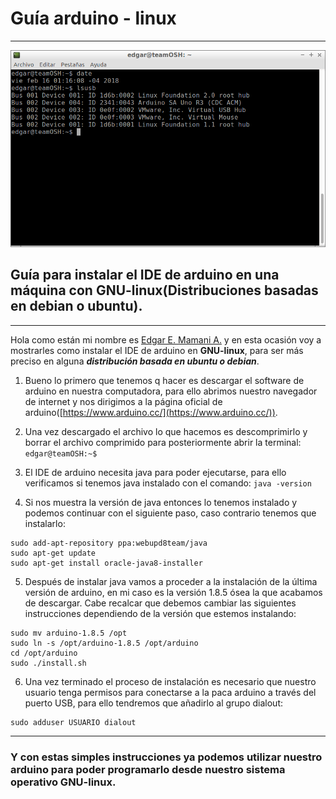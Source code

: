 # **Guía arduino - linux**
***
![Captura de pantalla de Edgar](/portada.png)

## Guía para instalar el IDE de arduino en una máquina con GNU-linux(Distribuciones basadas en debian o ubuntu).
***
Hola como están mi nombre es [Edgar E. Mamani A.](https://www.facebook.com/dEmONeDGEnT) y en esta ocasión voy a mostrarles como instalar el IDE de arduino en **GNU-linux**, para ser más preciso en alguna ***distribución basada en ubuntu o debian***.

1. Bueno lo primero que tenemos q hacer es descargar el software de arduino en nuestra computadora, para ello abrimos nuestro navegador de internet y nos dirigimos a la página oficial de arduino([https://www.arduino.cc/](https://www.arduino.cc/)).

2. Una vez descargado el archivo lo que hacemos es descomprimirlo y borrar el archivo comprimido para posteriormente abrir la terminal:
```edgar@teamOSH:~$```

3. El IDE de arduino necesita java para poder ejecutarse, para ello verificamos si tenemos java instalado con el comando:
```java -version```

4. Si nos muestra la versión de java entonces lo tenemos instalado y podemos continuar con el siguiente paso, caso contrario tenemos que instalarlo:
```
sudo add-apt-repository ppa:webupd8team/java
sudo apt-get update
sudo apt-get install oracle-java8-installer
```

5. Después de instalar java vamos a proceder a la instalación de la última versión de arduino, en mi caso es la versión 1.8.5 ósea la que acabamos de descargar. Cabe recalcar que debemos cambiar las siguientes instrucciones dependiendo de la versión que estemos instalando:
```
sudo mv arduino-1.8.5 /opt
sudo ln -s /opt/arduino-1.8.5 /opt/arduino
cd /opt/arduino
sudo ./install.sh
```

6. Una vez terminado el proceso de instalación es necesario que nuestro usuario tenga permisos para conectarse a la paca arduino a través del puerto USB, para ello tendremos que añadirlo al grupo dialout:
```
sudo adduser USUARIO dialout
```
***
### Y con estas simples instrucciones ya podemos utilizar nuestro arduino para poder programarlo desde nuestro sistema operativo GNU-linux.
